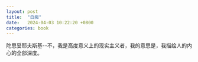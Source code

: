 ```yaml
---
layout: post
title:  "白痴"
date:   2024-04-03 10:22:20 +0800
categories: book
---
```

陀思妥耶夫斯基--不，我是高度意义上的现实主义者，我的意思是，我描绘人的内心的全部深度。




